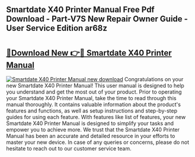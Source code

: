 ## Smartdate X40 Printer Manual Free Pdf Download - Part-V7S New Repair Owner Guide - User Service Edition ar68z

# <h2><a href="http://bc57649.oget.top/?id=Smartdate+X40+Printer+Manual">🔗Download New 👉🔴 Smartdate X40 Printer Manual</a></h2>

[![Smartdate X40 Printer Manual new download](https://i.imgur.com/5g1atiW.png)](http://bc57649.oget.top/?id=Smartdate+X40+Printer+Manual)
Congratulations on your new Smartdate X40 Printer Manual! This user manual is designed to help you understand and get the most out of your product. Prior to operating your Smartdate X40 Printer Manual, take the time to read through this manual thoroughly. It contains valuable information about the product's features and functions, as well as setup instructions and step-by-step guides for using each feature. With features like list of features, your new Smartdate X40 Printer Manual is designed to simplify your tasks and empower you to achieve more. We trust that the Smartdate X40 Printer Manual has been an accurate and detailed resource in your efforts to master your new device. In case of any queries or concerns, please do not hesitate to reach out to our customer service team.
